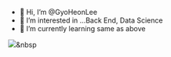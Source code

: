 - 👋 Hi, I’m @GyoHeonLee
- 👀 I’m interested in ...Back End, Data Science
- 🌱 I’m currently learning same as above

<img src="https://img.shields.io/badge/Python-3766AB?style=flat-square&logo=Python&logoColor=white"/></a>&nbsp 
